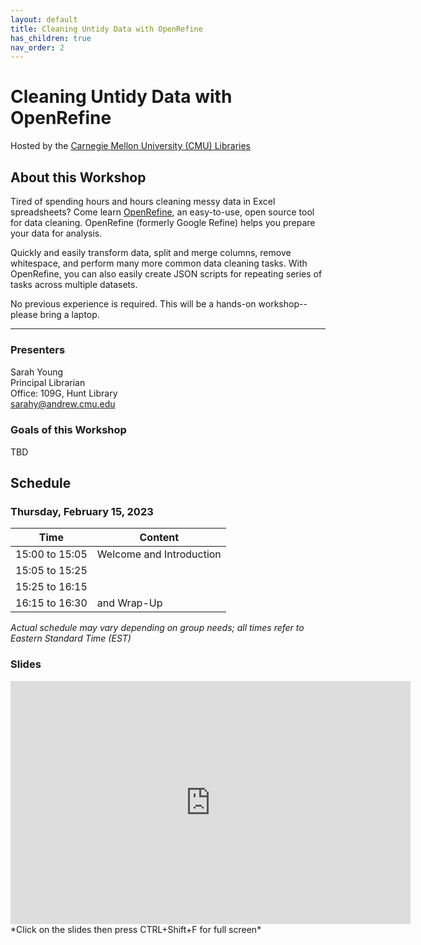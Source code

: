 ```yaml
---
layout: default
title: Cleaning Untidy Data with OpenRefine
has_children: true
nav_order: 2
---
```


# Cleaning Untidy Data with OpenRefine
Hosted by the [Carnegie Mellon University (CMU) Libraries](https://www.library.cmu.edu/)

## About this Workshop

Tired of spending hours and hours cleaning messy data in Excel spreadsheets? Come learn [OpenRefine](http://openrefine.org/), an easy-to-use, open source tool for data cleaning. OpenRefine (formerly Google Refine) helps you prepare your data for analysis. 

Quickly and easily transform data, split and merge columns, remove whitespace, and perform many more common data cleaning tasks. With OpenRefine, you can also easily create JSON scripts for repeating series of tasks across multiple datasets.

No previous experience is required. This will be a hands-on workshop--please bring a laptop.

____
### Presenters
Sarah Young <a href='https://github.com/rootsandberries' target='_blank'><img src='../content/img/GitHub-Mark-custom.svg' style='width:15px; padding:0; border:none !important;'></a>  
Principal Librarian  
Office: 109G, Hunt Library  
[sarahy@andrew.cmu.edu](mailto:sarahy@andrew.cmu.edu)

### Goals of this Workshop
TBD

## Schedule

### Thursday, February 15, 2023

| Time | Content|
| --- | ---|
| 15:00 to 15:05 | Welcome and Introduction|
| 15:05 to 15:25 | |
| 15:25 to 16:15||
| 16:15 to 16:30| and Wrap-Up|

_Actual schedule may vary depending on group needs; all times refer to Eastern Standard Time (EST)_    

### Slides  
<iframe src="https://docs.google.com/presentation/d/e/2PACX-1vQH8JCcDoRcBAEwfvWooqwDz5UvKiZpNJ98-xw9EcPqkHEHZQKZwUDGTLKO7apC9nVUOJkO-AGexzy_/embed?start=false&loop=false&delayms=60000" frameborder="0" width="640" height="389" allowfullscreen="true" mozallowfullscreen="true" webkitallowfullscreen="true"></iframe> *Click on the slides then press CTRL+Shift+F for full screen*
